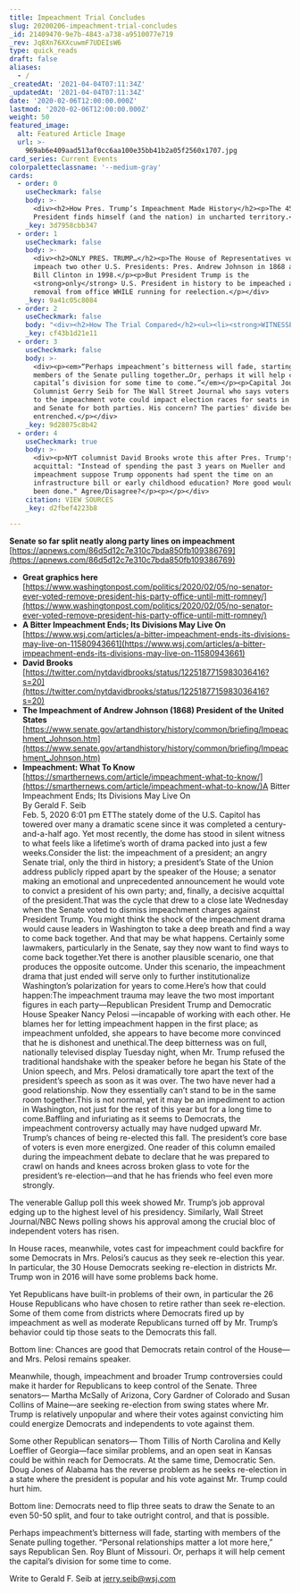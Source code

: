 ```yaml
---
title: Impeachment Trial Concludes
slug: 20200206-impeachment-trial-concludes
_id: 21409470-9e7b-4843-a738-a9510077e719
_rev: Jq8Xn76XXcuwmF7UDEIsW6
type: quick_reads
draft: false
aliases:
  - /
_createdAt: '2021-04-04T07:11:34Z'
_updatedAt: '2021-04-04T07:11:34Z'
date: '2020-02-06T12:00:00.000Z'
lastmod: '2020-02-06T12:00:00.000Z'
weight: 50
featured_image:
  alt: Featured Article Image
  url: >-
    969ab6e409aad513af0cc6aa100e35bb41b2a05f2560x1707.jpg
card_series: Current Events
colorpaletteclassname: '--medium-gray'
cards:
  - order: 0
    useCheckmark: false
    body: >-
      <div><h2>How Pres. Trump’s Impeachment Made History</h2><p>The 45th
      President finds himself (and the nation) in uncharted territory.</p></div>
    _key: 3d7958cbb347
  - order: 1
    useCheckmark: false
    body: >-
      <div><h2>ONLY PRES. TRUMP…</h2><p>The House of Representatives voted to
      impeach two other U.S. Presidents: Pres. Andrew Johnson in 1868 and Pres.
      Bill Clinton in 1998.</p><p>But President Trump is the
      <strong>only</strong> U.S. President in history to be impeached and facing
      removal from office WHILE running for reelection.</p></div>
    _key: 9a41c05c8084
  - order: 2
    useCheckmark: false
    body: "<div><h2>How The Trial Compared</h2><ul><li><strong>WITNESSES:</strong>\_<strong>Unlike his predecessors</strong>, the Senate voted not to hear from witnesses during Pres. Trump’s trial.</li><li><strong>OUTCOME:</strong> Like his predecessors, Pres. Trump was acquitted. But, unlike his predecessors, <strong>a member of his own party voted to convict him: Sen. Mitt Romney (R-UT).</strong></li><li><strong>ALSO:</strong> First time <strong>no one from</strong> the opposing party voted with the President.</li></ul></div>"
    _key: cf43b1d21e11
  - order: 3
    useCheckmark: false
    body: >-
      <div><p><em>“Perhaps impeachment’s bitterness will fade, starting with
      members of the Senate pulling together…Or, perhaps it will help cement the
      capital’s division for some time to come.”</em></p><p>Capital Journal
      Columnist Gerry Seib for The Wall Street Journal who says voters' reaction
      to the impeachment vote could impact election races for seats in the House
      and Senate for both parties. His concern? The parties' divide becomes more
      entrenched.</p></div>
    _key: 9d28075c8b42
  - order: 4
    useCheckmark: true
    body: >-
      <div><p>NYT columnist David Brooks wrote this after Pres. Trump's
      acquittal: "Instead of spending the past 3 years on Mueller and
      impeachment suppose Trump opponents had spent the time on an
      infrastructure bill or early childhood education? More good would have
      been done." Agree/Disagree?</p><p></p></div>
    citation: VIEW SOURCES
    _key: d2fbef4223b8

---
```

**Senate so far split neatly along party lines on impeachment**  
[https://apnews.com/86d5d12c7e310c7bda850fb109386769](https://apnews.com/86d5d12c7e310c7bda850fb109386769)

* **Great graphics here**  
[https://www.washingtonpost.com/politics/2020/02/05/no-senator-ever-voted-remove-president-his-party-office-until-mitt-romney/](https://www.washingtonpost.com/politics/2020/02/05/no-senator-ever-voted-remove-president-his-party-office-until-mitt-romney/)
* **A Bitter Impeachment Ends; Its Divisions May Live On**  
[https://www.wsj.com/articles/a-bitter-impeachment-ends-its-divisions-may-live-on-11580943661](https://www.wsj.com/articles/a-bitter-impeachment-ends-its-divisions-may-live-on-11580943661)
* **David Brooks**  
[https://twitter.com/nytdavidbrooks/status/1225187715983036416?s=20](https://twitter.com/nytdavidbrooks/status/1225187715983036416?s=20)
* **The Impeachment of Andrew Johnson (1868) President of the United States**  
[https://www.senate.gov/artandhistory/history/common/briefing/Impeachment_Johnson.htm](https://www.senate.gov/artandhistory/history/common/briefing/Impeachment_Johnson.htm)
* **Impeachment: What To Know**  
[https://smarthernews.com/article/impeachment-what-to-know/](https://smarthernews.com/article/impeachment-what-to-know/)A Bitter Impeachment Ends; Its Divisions May Live On  
By Gerald F. Seib  
Feb. 5, 2020 6:01 pm ETThe stately dome of the U.S. Capitol has towered over many a dramatic scene since it was completed a century-and-a-half ago. Yet most recently, the dome has stood in silent witness to what feels like a lifetime’s worth of drama packed into just a few weeks.Consider the list: the impeachment of a president; an angry Senate trial, only the third in history; a president’s State of the Union address publicly ripped apart by the speaker of the House; a senator making an emotional and unprecedented announcement he would vote to convict a president of his own party; and, finally, a decisive acquittal of the president.That was the cycle that drew to a close late Wednesday when the Senate voted to dismiss impeachment charges against President Trump. You might think the shock of the impeachment drama would cause leaders in Washington to take a deep breath and find a way to come back together. And that may be what happens. Certainly some lawmakers, particularly in the Senate, say they now want to find ways to come back together.Yet there is another plausible scenario, one that produces the opposite outcome. Under this scenario, the impeachment drama that just ended will serve only to further institutionalize Washington’s polarization for years to come.Here’s how that could happen:The impeachment trauma may leave the two most important figures in each party—Republican President Trump and Democratic House Speaker Nancy Pelosi —incapable of working with each other. He blames her for letting impeachment happen in the first place; as impeachment unfolded, she appears to have become more convinced that he is dishonest and unethical.The deep bitterness was on full, nationally televised display Tuesday night, when Mr. Trump refused the traditional handshake with the speaker before he began his State of the Union speech, and Mrs. Pelosi dramatically tore apart the text of the president’s speech as soon as it was over. The two have never had a good relationship. Now they essentially can’t stand to be in the same room together.This is not normal, yet it may be an impediment to action in Washington, not just for the rest of this year but for a long time to come.Baffling and infuriating as it seems to Democrats, the impeachment controversy actually may have nudged upward Mr. Trump’s chances of being re-elected this fall. The president’s core base of voters is even more energized. One reader of this column emailed during the impeachment debate to declare that he was prepared to crawl on hands and knees across broken glass to vote for the president’s re-election—and that he has friends who feel even more strongly.



The venerable Gallup poll this week showed Mr. Trump’s job approval edging up to the highest level of his presidency. Similarly, Wall Street Journal/NBC News polling shows his approval among the crucial bloc of independent voters has risen.

In House races, meanwhile, votes cast for impeachment could backfire for some Democrats in Mrs. Pelosi’s caucus as they seek re-election this year. In particular, the 30 House Democrats seeking re-election in districts Mr. Trump won in 2016 will have some problems back home.

Yet Republicans have built-in problems of their own, in particular the 26 House Republicans who have chosen to retire rather than seek re-election. Some of them come from districts where Democrats fired up by impeachment as well as moderate Republicans turned off by Mr. Trump’s behavior could tip those seats to the Democrats this fall.

Bottom line: Chances are good that Democrats retain control of the House—and Mrs. Pelosi remains speaker.

Meanwhile, though, impeachment and broader Trump controversies could make it harder for Republicans to keep control of the Senate. Three senators— Martha McSally of Arizona, Cory Gardner of Colorado and Susan Collins of Maine—are seeking re-election from swing states where Mr. Trump is relatively unpopular and where their votes against convicting him could energize Democrats and independents to vote against them.

Some other Republican senators— Thom Tillis of North Carolina and Kelly Loeffler of Georgia—face similar problems, and an open seat in Kansas could be within reach for Democrats. At the same time, Democratic Sen. Doug Jones of Alabama has the reverse problem as he seeks re-election in a state where the president is popular and his vote against Mr. Trump could hurt him.

Bottom line: Democrats need to flip three seats to draw the Senate to an even 50-50 split, and four to take outright control, and that is possible.

Perhaps impeachment’s bitterness will fade, starting with members of the Senate pulling together. “Personal relationships matter a lot more here,” says Republican Sen. Roy Blunt of Missouri. Or, perhaps it will help cement the capital’s division for some time to come.

Write to Gerald F. Seib at jerry.seib@wsj.com